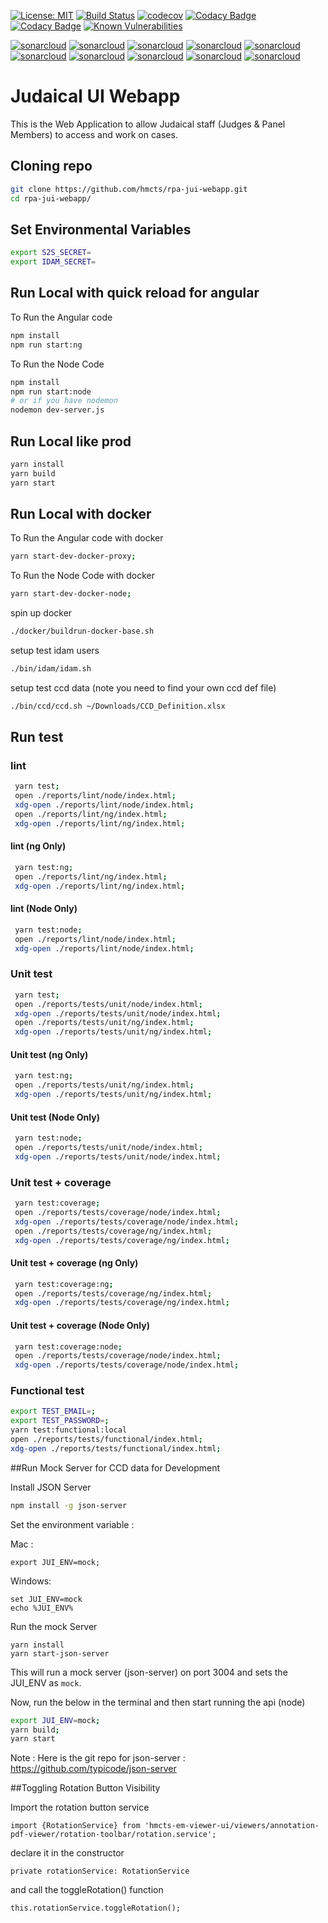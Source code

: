 [![License: MIT](https://img.shields.io/badge/License-MIT-yellow.svg)](https://opensource.org/licenses/MIT)
[![Build Status](https://travis-ci.org/hmcts/rpa-jui-webapp.svg?branch=master)](https://travis-ci.org/hmcts/rpa-jui-webapp)
[![codecov](https://codecov.io/gh/hmcts/rpa-jui-webapp/branch/master/graph/badge.svg)](https://codecov.io/gh/hmcts/rpa-jui-webapp)
[![Codacy Badge](https://api.codacy.com/project/badge/Grade/fbdfcfc51d514d7f8f405d5cb509cb5a)](https://www.codacy.com/app/HMCTS/rpa-jui-webapp)
[![Codacy Badge](https://api.codacy.com/project/badge/Coverage/fbdfcfc51d514d7f8f405d5cb509cb5a)](https://www.codacy.com/app/HMCTS/rpa-jui-webapp)
[![Known Vulnerabilities](https://snyk.io/test/github/hmcts/rpa-jui-webapp/badge.svg)](https://snyk.io/test/github/hmcts/rpa-jui-webapp)

[![sonarcloud](https://sonarcloud.io/api/project_badges/measure?project=rpa-jui-webapp&metric=bugs)](https://sonarcloud.io/dashboard?id=rpa-jui-webapp)
[![sonarcloud](https://sonarcloud.io/api/project_badges/measure?project=rpa-jui-webapp&metric=coverage)](https://sonarcloud.io/dashboard?id=rpa-jui-webapp)
[![sonarcloud](https://sonarcloud.io/api/project_badges/measure?project=rpa-jui-webapp&metric=duplicated_lines_density)](https://sonarcloud.io/dashboard?id=rpa-jui-webapp)
[![sonarcloud](https://sonarcloud.io/api/project_badges/measure?project=rpa-jui-webapp&metric=ncloc)](https://sonarcloud.io/dashboard?id=rpa-jui-webapp)
[![sonarcloud](https://sonarcloud.io/api/project_badges/measure?project=rpa-jui-webapp&metric=sqale_rating)](https://sonarcloud.io/dashboard?id=rpa-jui-webapp)
[![sonarcloud](https://sonarcloud.io/api/project_badges/measure?project=rpa-jui-webapp&metric=alert_status)](https://sonarcloud.io/dashboard?id=rpa-jui-webapp)
[![sonarcloud](https://sonarcloud.io/api/project_badges/measure?project=rpa-jui-webapp&metric=reliability_rating)](https://sonarcloud.io/dashboard?id=rpa-jui-webapp)
[![sonarcloud](https://sonarcloud.io/api/project_badges/measure?project=rpa-jui-webapp&metric=security_rating)](https://sonarcloud.io/dashboard?id=rpa-jui-webapp)
[![sonarcloud](https://sonarcloud.io/api/project_badges/measure?project=rpa-jui-webapp&metric=sqale_index)](https://sonarcloud.io/dashboard?id=rpa-jui-webapp)
[![sonarcloud](https://sonarcloud.io/api/project_badges/measure?project=rpa-jui-webapp&metric=vulnerabilities)](https://sonarcloud.io/dashboard?id=rpa-jui-webapp)


# Judaical UI Webapp
This is the Web Application to allow Judaical staff (Judges & Panel Members) to access and work on cases.

## Cloning repo
```bash
git clone https://github.com/hmcts/rpa-jui-webapp.git
cd rpa-jui-webapp/
```


## Set Environmental Variables
```bash
export S2S_SECRET=
export IDAM_SECRET=
```

## Run Local with quick reload for angular
To Run the Angular code
```bash
npm install
npm run start:ng
```
To Run the Node Code
```bash
npm install
npm run start:node
# or if you have nodemon
nodemon dev-server.js
```

## Run Local like prod
```bash
yarn install
yarn build
yarn start
```

## Run Local with docker
To Run the Angular code with docker
```bash
yarn start-dev-docker-proxy;
```
To Run the Node Code with docker
```bash
yarn start-dev-docker-node;
```
spin up docker
```bash
./docker/buildrun-docker-base.sh
```
setup test idam users
```bash
./bin/idam/idam.sh
```
setup test ccd data (note you need to find your own ccd def file)
```bash
./bin/ccd/ccd.sh ~/Downloads/CCD_Definition.xlsx
```

## Run test
### lint
```bash
 yarn test;
 open ./reports/lint/node/index.html;
 xdg-open ./reports/lint/node/index.html;
 open ./reports/lint/ng/index.html;
 xdg-open ./reports/lint/ng/index.html;
```
#### lint (ng Only)
```bash
 yarn test:ng;
 open ./reports/lint/ng/index.html;
 xdg-open ./reports/lint/ng/index.html;
```
#### lint (Node Only)
```bash
 yarn test:node;
 open ./reports/lint/node/index.html;
 xdg-open ./reports/lint/node/index.html;
```
### Unit test
```bash
 yarn test;
 open ./reports/tests/unit/node/index.html;
 xdg-open ./reports/tests/unit/node/index.html;
 open ./reports/tests/unit/ng/index.html;
 xdg-open ./reports/tests/unit/ng/index.html;
```
#### Unit test (ng Only)
```bash
 yarn test:ng;
 open ./reports/tests/unit/ng/index.html;
 xdg-open ./reports/tests/unit/ng/index.html;
```
#### Unit test (Node Only)
```bash
 yarn test:node;
 open ./reports/tests/unit/node/index.html;
 xdg-open ./reports/tests/unit/node/index.html;
```
### Unit test + coverage
```bash
 yarn test:coverage;
 open ./reports/tests/coverage/node/index.html;
 xdg-open ./reports/tests/coverage/node/index.html;
 open ./reports/tests/coverage/ng/index.html;
 xdg-open ./reports/tests/coverage/ng/index.html;
```
#### Unit test + coverage (ng Only)
```bash
 yarn test:coverage:ng;
 open ./reports/tests/coverage/ng/index.html;
 xdg-open ./reports/tests/coverage/ng/index.html;
```
#### Unit test + coverage (Node Only)
```bash
 yarn test:coverage:node;
 open ./reports/tests/coverage/node/index.html;
 xdg-open ./reports/tests/coverage/node/index.html;
```
### Functional test
```bash
export TEST_EMAIL=;
export TEST_PASSWORD=;
yarn test:functional:local 
open ./reports/tests/functional/index.html;
xdg-open ./reports/tests/functional/index.html;
```


##Run Mock Server for CCD data for Development

Install JSON Server


```bash
npm install -g json-server
```

Set the environment variable :

Mac :
 ```
 export JUI_ENV=mock;
 ```
 Windows: 
 
 ```
 set JUI_ENV=mock
 echo %JUI_ENV%
 ```
 

Run the mock Server

```
yarn install
yarn start-json-server
```
This will run a mock server (json-server) on port 3004 and sets the JUI_ENV as ```mock```.

Now, run the below in the terminal and then start running the api (node)
 ```bash
export JUI_ENV=mock; 
yarn build; 
yarn start
```

Note : Here is the git repo for json-server : https://github.com/typicode/json-server

##Toggling Rotation Button Visibility

Import the rotation button service
```
import {RotationService} from 'hmcts-em-viewer-ui/viewers/annotation-pdf-viewer/rotation-toolbar/rotation.service';
```
declare it in the constructor
```
private rotationService: RotationService
```
and call the toggleRotation() function
```
this.rotationService.toggleRotation();
``` 

